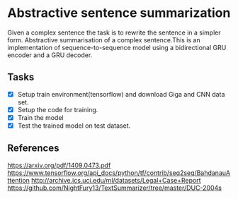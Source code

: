 # Abstractive sentence summarization
Given a complex sentence the task is to rewrite the sentence in a simpler form. Abstractive summarisation of a complex sentence.This is an implementation of sequence-to-sequence model using a bidirectional GRU encoder and a GRU decoder.

## Tasks
- [x] Setup train environment(tensorflow) and download Giga and CNN data set.
- [x] Setup the code for training.
- [x] Train the model
- [x] Test the trained model on test dataset.

## References

https://arxiv.org/pdf/1409.0473.pdf
https://www.tensorflow.org/api_docs/python/tf/contrib/seq2seq/BahdanauAttention
http://archive.ics.uci.edu/ml/datasets/Legal+Case+Report
https://github.com/NightFury13/TextSummarizer/tree/master/DUC-2004s
